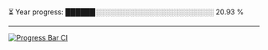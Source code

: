 
⏳ Year progress: ██████░░░░░░░░░░░░░░░░░░░░░░░░ 20.93 %

---

[![Progress Bar CI](https://github.com/thatoranzhevyy/thatoranzhevyy/actions/workflows/node.js.yml/badge.svg)](https://github.com/thatoranzhevyy/thatoranzhevyy/actions/workflows/node.js.yml)


